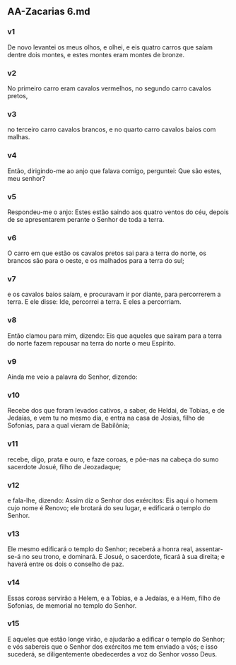 ## AA-Zacarias 6.md
### v1
 De novo levantei os meus olhos, e olhei, e eis quatro carros que saíam dentre dois montes, e estes montes eram montes de bronze.
### v2
 No primeiro carro eram cavalos vermelhos, no segundo carro cavalos pretos,
### v3
 no terceiro carro cavalos brancos, e no quarto carro cavalos baios com malhas.
### v4
 Então, dirigindo-me ao anjo que falava comigo, perguntei: Que são estes, meu senhor?
### v5
 Respondeu-me o anjo: Estes estão saindo aos quatro ventos do céu, depois de se apresentarem perante o Senhor de toda a terra.
### v6
 O carro em que estão os cavalos pretos sai para a terra do norte, os brancos são para o oeste, e os malhados para a terra do sul;
### v7
 e os cavalos baios saíam, e procuravam ir por diante, para percorrerem a terra. E ele disse: Ide, percorrei a terra. E eles a percorriam.
### v8
 Então clamou para mim, dizendo: Eis que aqueles que saíram para a terra do norte fazem repousar na terra do norte o meu Espírito.
### v9
 Ainda me veio a palavra do Senhor, dizendo:
### v10
 Recebe dos que foram levados cativos, a saber, de Heldai, de Tobias, e de Jedaías, e vem tu no mesmo dia, e entra na casa de Josias, filho de Sofonias, para a qual vieram de Babilônia;
### v11
 recebe, digo, prata e ouro, e faze coroas, e põe-nas na cabeça do sumo sacerdote Josué, filho de Jeozadaque;
### v12
 e fala-lhe, dizendo: Assim diz o Senhor dos exércitos: Eis aqui o homem cujo nome é Renovo; ele brotará do seu lugar, e edificará o templo do Senhor.
### v13
 Ele mesmo edificará o templo do Senhor; receberá a honra real, assentar-se-á no seu trono, e dominará. E Josué, o sacerdote, ficará à sua direita; e haverá entre os dois o conselho de paz.
### v14
 Essas coroas servirão a Helem, e a Tobias, e a Jedaías, e a Hem, filho de Sofonias, de memorial no templo do Senhor.
### v15
 E aqueles que estão longe virão, e ajudarão a edificar o templo do Senhor; e vós sabereis que o Senhor dos exércitos me tem enviado a vós; e isso sucederá, se diligentemente obedecerdes a voz do Senhor vosso Deus.
